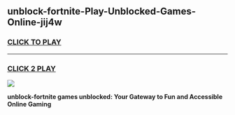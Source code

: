 
## unblock-fortnite-Play-Unblocked-Games-Online-jij4w
<h3>
<a href="https://premium76.site?title=unblock-fortnite&ref=25A">CLICK TO PLAY</a></h3>
<hr>

<h3>
<a href="https://premium76.site?title=unblock-fortnite&ref=25A">CLICK 2 PLAY</a>
  
</h3>

<a href="https://premium76.site?title=unblock-fortnite&ref=25A"><img src="https://clearcache.store/games.png"></a>


**unblock-fortnite games unblocked: Your Gateway to Fun and Accessible Online Gaming**
